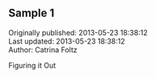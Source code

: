 ## Sample 1  
Originally published: 2013-05-23 18:38:12  
Last updated: 2013-05-23 18:38:12  
Author: Catrina Foltz  
  
Figuring it Out